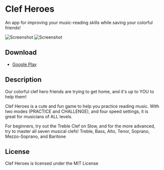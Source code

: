 # Clef Heroes

An app for improving your music-reading skills while saving your colorful friends!

![Screenshot](https://lh3.googleusercontent.com/FgIm0zYTmGVeHcwmC4zjdu1SEyaYS3hP8Im1fdBkcM4uPP8JQZ2YOpsfnHDcYaN56uM=w1365-h647)
![Screenshot](https://lh3.googleusercontent.com/-e49FbuzjXqiaFp58W2CGYASyCNO5G4rAXW0nc4SKS4wYnxvyCZ5J1-qNdxiDleZ2kM=w1365-h647)


## Download

- [Google Play](https://play.google.com/store/apps/details?id=com.seanyeh.clefheroes)


## Description

Our colorful clef hero friends are trying to get home, and it's up to YOU to
help them!

Clef Heroes is a cute and fun game to help you practice reading music. With two
modes (PRACTICE and CHALLENGE), and four speed settings, it is great for
musicians of ALL levels.

For beginners, try out the Treble Clef on Slow, and for the more advanced, try
to master all seven musical clefs! Treble, Bass, Alto, Tenor, Soprano,
Mezzo-Soprano, and Baritone


## License

Clef Heroes is licensed under the MIT License
